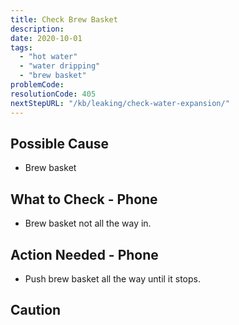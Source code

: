```yaml
---
title: Check Brew Basket
description:
date: 2020-10-01
tags:
  - "hot water"
  - "water dripping"
  - "brew basket"
problemCode: 
resolutionCode: 405
nextStepURL: "/kb/leaking/check-water-expansion/"
---
```

## Possible Cause

- Brew basket

## What to Check - Phone

- Brew basket not all the way in.

## Action Needed - Phone

- Push brew basket all the way until it stops.

## Caution
